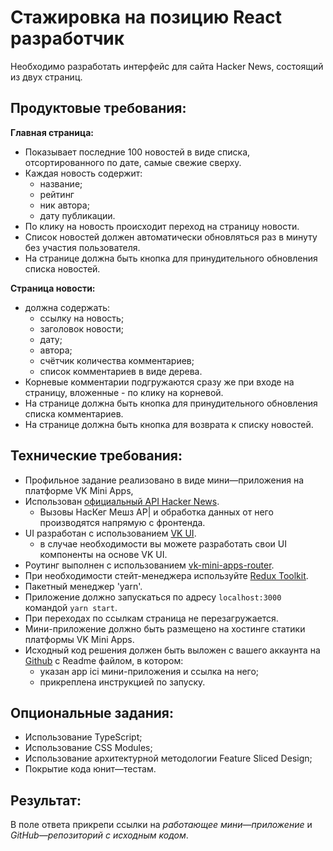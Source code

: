 # Стажировка на позицию React разработчик

Необходимо разработать интерфейс для сайта Hacker News, состоящий из двух
страниц.

## Продуктовые требования:

__Главная страница:__

- Показывает последние 100 новостей в виде списка, отсортированного по дате, самые свежие сверху.
- Каждая новость содержит:
  - название;
  - рейтинг
  - ник автора;
  - дату публикации.
- По клику на новость происходит переход на страницу новости.
- Список новостей должен автоматически обновляться раз в минуту без участия пользователя.
- На странице должна быть кнопка для принудительного обновления списка новостей.

__Страница новости:__

- должна содержать:
  - ссылку на новость;
  - заголовок новости;
  - дату;
  - автора;
  - счётчик количества комментариев;
  - список комментариев в виде дерева.
- Корневые комментарии подгружаются сразу же при входе на страницу, вложенные - по клику на корневой.
- На странице должна быть кнопка для принудительного обновления списка комментариев.
- На странице должна быть кнопка для возврата к списку новостей.

## Технические требования:

- Профильное задание реализовано в виде мини—приложения на платформе VK Mini Apps,
- Использован [официальный API Hacker News](https://github.com/HackerNews/API).
  - Вызовы НасКег Мешз АР| и обработка данных от него производятся напрямую с
фронтенда.
- UI разработан с использованием [VK UI](https://dev.vk.com/ru/libraries/vkui).
  - в случае необходимости вы можете разработать свои UI компоненты на основе VK UI.
- Роутинг выполнен с использованием [vk-mini-apps-router](https://dev.vk.com/ru/libraries/router).
- При необходимости стейт-менеджера используйте [Redux Toolkit](https://redux-toolkit.js.org/).
- Пакетный менеджер 'yarn'.
- Приложение должно запускаться по адресу `localhost:3000` командой `yarn start`.
- При переходах по ссылкам страница не перезагружается.
- Мини-приложение должно быть размещено на хостинге статики платформы VK Mini Apps.
- Исходный код решения должен быть выложен с вашего аккаунта на [Github](https://github.com/) с Readme файлом, в котором:
  - указан арр ісі мини-приложения и ссылка на него;
  - прикреплена инструкцией по запуску.

## Опциональные задания:

- Использование TypeScript;
- Использование CSS Modules;
- Использование архитектурной методологии Feature Sliced Design;
- Покрытие кода юнит—тестам.

## Результат:

В поле ответа прикрепи ссылки на _работающее мини—приложение_ и _GitHub—репозиторий с
исходным кодом_.
